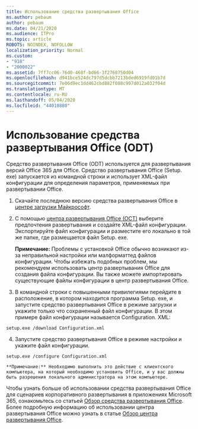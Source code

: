 ```yaml
---
title: Использование средства развертывания Office
ms.author: pebaum
author: pebaum
ms.date: 04/21/2020
ms.audience: ITPro
ms.topic: article
ROBOTS: NOINDEX, NOFOLLOW
localization_priority: Normal
ms.custom:
- "918"
- "2000022"
ms.assetid: 7ff7cc06-76d0-468f-bd66-3f2760750d04
ms.openlocfilehash: d941bce524dc797d5dcbb7213bded6919fd01b7d
ms.sourcegitcommit: 7e06d9ec1dd462cbd882f088c997d012a032f04d
ms.translationtype: MT
ms.contentlocale: ru-RU
ms.lasthandoff: 05/04/2020
ms.locfileid: "44010880"
---
```

# <a name="using-the-office-deployment-tool-odt"></a>Использование средства развертывания Office (ODT)

Средство развертывания Office (ODT) используется для развертывания версий Office 365 для Office. Средство развертывания Office (Setup. exe) запускается из командной строки и использует XML-файл конфигурации для определения параметров, применяемых при развертывании Office.
  
1. Скачайте последнюю версию средства развертывания Office в [центре загрузки Майкрософт](https://go.microsoft.com/fwlink/p/?LinkID=626065).

2. С помощью [центра развертывания Office (OCT)](https://config.office.com) выберите предпочтения развертывания и создайте XML-файл конфигурации. Экспортируйте файл конфигурации и разместите его локально в той же папке, где размещается файл Setup. exe.

    **Примечание:** Проблемы с установкой Office обычно возникают из-за неправильной настройки или малформаттед файлов конфигурации. Чтобы избежать подобных проблем, мы рекомендуем использовать центр развертывания Office для создания файла конфигурации. Вы также можете импортировать существующие файлы конфигурации в центр развертывания Office.

3. В командной строки с повышенными привилегиями перейдите в расположение, в котором находится программа Setup. exe, и запустите средство развертывания Office в режиме загрузки и укажите только что сохраненный файл конфигурации. В этом примере файл конфигурации называется Configuration. XML:
    
  ```
  setup.exe /download Configuration.xml  
  ```

4. Запустите средство развертывания Office в режиме настройки и укажите файл конфигурации.
    
  ```
  setup.exe /configure Configuration.xml
  ```

    **Примечание:** Необходимо выполнить это действие с клиентского компьютера, на который необходимо установить Office, и у вас должны быть разрешения локального администратора на этом компьютере.

Чтобы узнать больше об использовании средства развертывания Office для сценариев корпоративного развертывания в приложениях Microsoft 365, ознакомьтесь со статьей [Обзор средства развертывания Office](https://docs.microsoft.com/deployoffice/overview-office-deployment-tool). Более подробную информацию об использовании центра развертывания Office можно узнать в статье [Обзор центра развертывания Office](https://docs.microsoft.com/DeployOffice/overview-of-the-office-customization-tool-for-click-to-run).
